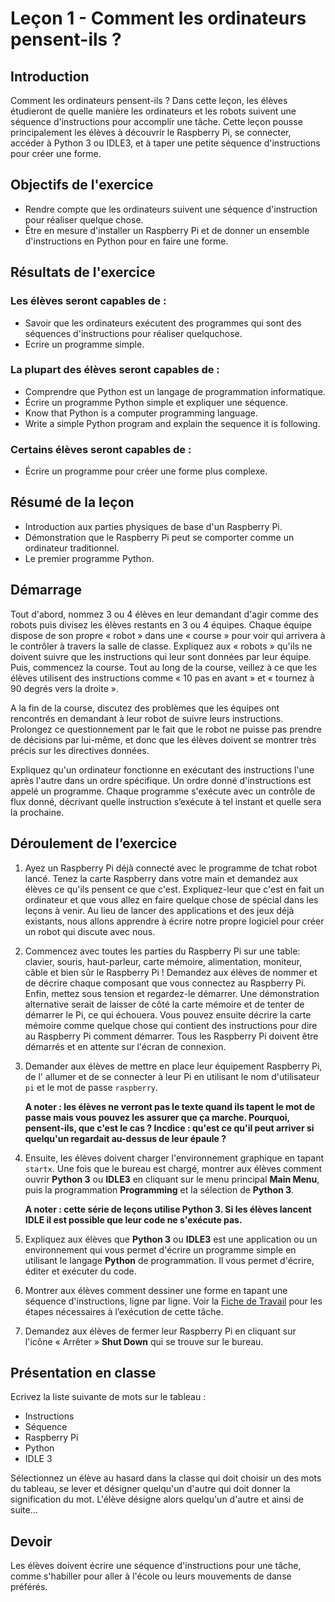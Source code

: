 # Leçon 1 - Comment les ordinateurs pensent-ils ?

## Introduction

Comment les ordinateurs pensent-ils ? Dans cette leçon, les élèves étudieront de quelle manière les ordinateurs et les robots suivent une séquence d'instructions pour accomplir une tâche. Cette leçon pousse principalement les élèves à découvrir le Raspberry Pi, se connecter, accéder à Python 3 ou IDLE3, et à taper une petite séquence d'instructions pour créer une forme.

## Objectifs de l'exercice

-	Rendre compte que les ordinateurs suivent une séquence d'instruction pour réaliser quelque chose.
-	Être en mesure d'installer un Raspberry Pi et de donner un ensemble d'instructions en Python pour en faire une forme.


## Résultats de l'exercice

### Les élèves seront capables de :

- Savoir que les ordinateurs exécutent des programmes qui sont des séquences d'instructions pour réaliser quelquchose.  
- Ecrire un programme simple. 

### La plupart des élèves seront capables de :

-	Comprendre que Python est un langage de programmation informatique.
-	Écrire un programme Python simple et expliquer une séquence.
- Know that Python is a computer programming language.  
- Write a simple Python program and explain the sequence it is following.

### Certains élèves seront capables de :

-	Écrire un programme pour créer une forme plus complexe.

## Résumé de la leçon

-	Introduction aux parties physiques de base d'un Raspberry Pi.
-	Démonstration que le Raspberry Pi peut se comporter comme un ordinateur traditionnel.
-	Le premier programme Python.


## Démarrage

Tout d'abord, nommez 3 ou 4 élèves en leur demandant d'agir comme des robots puis divisez les élèves restants en 3 ou 4 équipes. Chaque équipe dispose de son propre « robot » dans une « course » pour voir qui arrivera à le contrôler à travers la salle de classe. Expliquez aux « robots » qu'ils ne doivent suivre que les instructions qui leur sont données par leur équipe. Puis, commencez la course. Tout au long de la course, veillez à ce que les élèves utilisent des instructions comme « 10 pas en avant » et « tournez à 90 degrés vers la droite ».

A la fin de la course, discutez des problèmes que les équipes ont rencontrés en demandant à leur robot de suivre leurs instructions. Prolongez ce questionnement par le fait que le robot ne puisse pas prendre de décisions par lui-même, et donc que les élèves doivent se montrer très précis sur les directives données.

Expliquez qu'un ordinateur fonctionne en exécutant des instructions l'une après l'autre dans un ordre spécifique. Un ordre donné d'instructions est appelé un programme. Chaque programme s'exécute avec un contrôle de flux donné, décrivant quelle instruction s’exécute à tel instant et quelle sera la prochaine.


## Déroulement de l’exercice

1.	Ayez un Raspberry Pi déjà connecté avec le programme de tchat robot lancé. Tenez la carte Raspberry dans votre main et demandez aux élèves ce qu'ils pensent ce que c'est. Expliquez-leur que c'est en fait un ordinateur et que vous allez en faire quelque chose de spécial dans les leçons à venir. Au lieu de lancer des applications et des jeux déjà existants, nous allons apprendre à écrire notre propre logiciel pour créer un robot qui discute avec nous.

2.	Commencez avec toutes les parties du Raspberry Pi sur une table: clavier, souris, haut-parleur, carte mémoire, alimentation, moniteur, câble et bien sûr le Raspberry Pi ! Demandez aux élèves de nommer et de décrire chaque composant que vous connectez au Raspberry Pi. Enfin, mettez sous tension et regardez-le démarrer. Une démonstration alternative serait de laisser de côté la carte mémoire et de tenter de démarrer le Pi, ce qui échouera. Vous pouvez ensuite décrire la carte mémoire comme quelque chose qui contient des instructions pour dire au Raspberry Pi comment démarrer. Tous les Raspberry Pi doivent être démarrés et en attente sur l'écran de connexion.

3.	Demander aux élèves de mettre en place leur équipement Raspberry Pi, de l'
allumer et de se connecter à leur Pi en utilisant le nom d'utilisateur `pi` et le mot de passe `raspberry`.

	**A noter : les élèves ne verront pas le texte quand ils tapent le mot de passe mais vous pouvez les assurer que ça marche. Pourquoi, pensent-ils, que c'est le cas ? Incdice : qu'est ce qu'il peut arriver si quelqu'un regardait au-dessus de leur épaule ?**

4.	Ensuite, les élèves doivent charger l'environnement graphique en tapant `startx`. Une fois que le bureau est chargé, montrer aux élèves comment ouvrir **Python 3** ou **IDLE3** en cliquant sur le menu principal **Main Menu**, puis la programmation **Programming** et la sélection de **Python 3**.

	**A noter : cette série de leçons utilise Python 3. Si les élèves lancent IDLE il est possible que leur code ne s'exécute pas.**

5.	Expliquez aux élèves que **Python 3** ou **IDLE3** est une application ou un environnement qui vous permet d'écrire un programme simple en utilisant le langage **Python** de programmation. Il vous permet d'écrire, éditer et exécuter du code.

6.	Montrer aux élèves comment dessiner une forme en tapant une séquence d'instructions, ligne par ligne. Voir la [Fiche de Travail](worksheet.md) pour les étapes nécessaires à l’exécution de cette tâche.

7.	Demandez aux élèves de fermer leur Raspberry Pi en cliquant sur l'icône « Arrêter » **Shut Down** qui se trouve sur le bureau.

## Présentation en classe

Ecrivez la liste suivante de mots sur le tableau :

-	Instructions
-	Séquence
-	Raspberry Pi
-	Python
-	IDLE 3

Sélectionnez un élève au hasard dans la classe qui doit choisir un des mots du tableau, se lever et désigner quelqu'un d'autre qui doit donner la signification du mot. L'élève désigne alors quelqu'un d'autre et ainsi de suite…

## Devoir

Les élèves doivent écrire une séquence d'instructions pour une tâche, comme s'habiller pour aller à l'école ou leurs mouvements de danse préférés.
